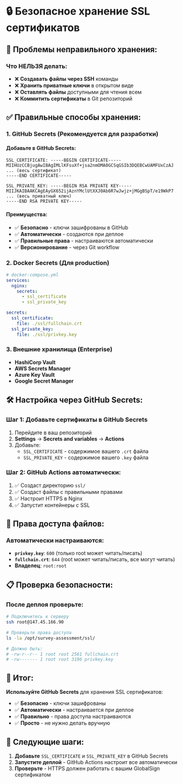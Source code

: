 # 🔒 Безопасное хранение SSL сертификатов

## 🚨 **Проблемы неправильного хранения:**

### **Что НЕЛЬЗЯ делать:**
- ❌ **Создавать файлы через SSH** команды
- ❌ **Хранить приватные ключи** в открытом виде
- ❌ **Оставлять файлы** доступными для чтения всем
- ❌ **Коммитить сертификаты** в Git репозиторий

## ✅ **Правильные способы хранения:**

### **1. GitHub Secrets (Рекомендуется для разработки)**

#### **Добавьте в GitHub Secrets:**
```
SSL_CERTIFICATE: -----BEGIN CERTIFICATE-----
MIIHUzCCBjugAwIBAgIMLlKFsuXf+jsa2nmOMA0GCSqGSIb3DQEBCwUAMFUxCzAJ
... (весь сертификат)
-----END CERTIFICATE-----

SSL_PRIVATE_KEY: -----BEGIN RSA PRIVATE KEY-----
MIIJKAIBAAKCAgEAyGX652ijAznYMclUtXXJ0Ab6R7wJwjz+jMGgBSpT/e19WkP7
... (весь приватный ключ)
-----END RSA PRIVATE KEY-----
```

#### **Преимущества:**
- ✅ **Безопасно** - ключи зашифрованы в GitHub
- ✅ **Автоматически** - создаются при деплое
- ✅ **Правильные права** - настраиваются автоматически
- ✅ **Версионирование** - через Git workflow

### **2. Docker Secrets (Для production)**

```yaml
# docker-compose.yml
services:
  nginx:
    secrets:
      - ssl_certificate
      - ssl_private_key

secrets:
  ssl_certificate:
    file: ./ssl/fullchain.crt
  ssl_private_key:
    file: ./ssl/privkey.key
```

### **3. Внешние хранилища (Enterprise)**

- **HashiCorp Vault**
- **AWS Secrets Manager**
- **Azure Key Vault**
- **Google Secret Manager**

## 🛠️ **Настройка через GitHub Secrets:**

### **Шаг 1: Добавьте сертификаты в GitHub Secrets**
1. Перейдите в ваш репозиторий
2. **Settings** → **Secrets and variables** → **Actions**
3. Добавьте:
   - `SSL_CERTIFICATE` - содержимое вашего `.crt` файла
   - `SSL_PRIVATE_KEY` - содержимое вашего `.key` файла

### **Шаг 2: GitHub Actions автоматически:**
1. ✅ Создаст директорию `ssl/`
2. ✅ Создаст файлы с правильными правами
3. ✅ Настроит HTTPS в Nginx
4. ✅ Запустит контейнеры с SSL

## 🔐 **Права доступа файлов:**

### **Автоматически настраиваются:**
- **`privkey.key`**: `600` (только root может читать/писать)
- **`fullchain.crt`**: `644` (root может читать/писать, все могут читать)
- **Владелец**: `root:root`

## 📋 **Проверка безопасности:**

### **После деплоя проверьте:**
```bash
# Подключитесь к серверу
ssh root@147.45.166.90

# Проверьте права доступа
ls -la /opt/survey-assessment/ssl/

# Должно быть:
# -rw-r--r-- 1 root root 2561 fullchain.crt
# -rw------- 1 root root 3196 privkey.key
```

## 🎯 **Итог:**

**Используйте GitHub Secrets** для хранения SSL сертификатов:
- ✅ **Безопасно** - ключи зашифрованы
- ✅ **Автоматически** - настраивается при деплое
- ✅ **Правильно** - права доступа настраиваются
- ✅ **Просто** - не нужно делать вручную

## 🚀 **Следующие шаги:**

1. **Добавьте** `SSL_CERTIFICATE` и `SSL_PRIVATE_KEY` в GitHub Secrets
2. **Запустите деплой** - GitHub Actions настроит все автоматически
3. **Проверьте** - HTTPS должен работать с вашим GlobalSign сертификатом
